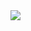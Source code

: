 <img src="![image](https://user-images.githubusercontent.com/114251547/228141334-e66927dd-c53f-4989-92ba-9c3d7a4d4a28.png)">
